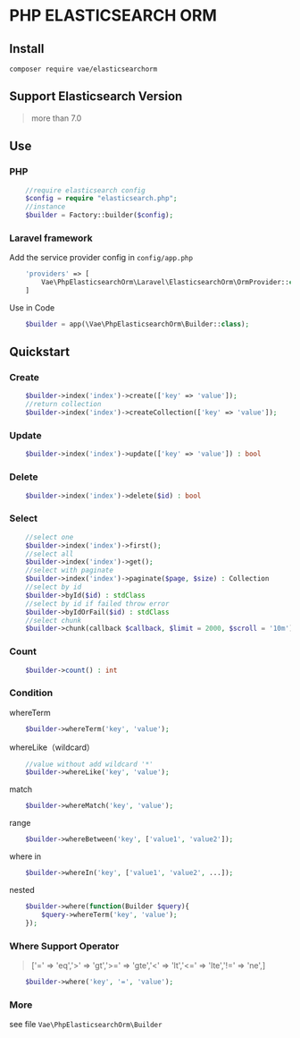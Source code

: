 # PHP ELASTICSEARCH ORM

## Install

```
composer require vae/elasticsearchorm
```

## Support Elasticsearch Version
>more than 7.0


## Use

### PHP
```php
    //require elasticsearch config
    $config = require "elasticsearch.php";
    //instance
    $builder = Factory::builder($config);
```

### Laravel framework
Add the service provider config in `config/app.php`
```php
    'providers' => [
        Vae\PhpElasticsearchOrm\Laravel\ElasticsearchOrm\OrmProvider::class,
    ] 
```
Use in Code
```php
    $builder = app(\Vae\PhpElasticsearchOrm\Builder::class);
```
## Quickstart

### Create

```php
    $builder->index('index')->create(['key' => 'value']);
    //return collection
    $builder->index('index')->createCollection(['key' => 'value']);
```

### Update

```php
    $builder->index('index')->update(['key' => 'value']) : bool
```

### Delete

```php
    $builder->index('index')->delete($id) : bool
```

### Select

```php
    //select one
    $builder->index('index')->first();
    //select all
    $builder->index('index')->get();
    //select with paginate
    $builder->index('index')->paginate($page, $size) : Collection
    //select by id
    $builder->byId($id) : stdClass
    //select by id if failed throw error
    $builder->byIdOrFail($id) : stdClass
    //select chunk
    $builder->chunk(callback $callback, $limit = 2000, $scroll = '10m')
```

### Count

```php
    $builder->count() : int
```

### Condition

whereTerm
```php
    $builder->whereTerm('key', 'value');
```

whereLike（wildcard）
```php
    //value without add wildcard '*'
    $builder->whereLike('key', 'value');
```

match

```php
    $builder->whereMatch('key', 'value');
```

range

```php
    $builder->whereBetween('key', ['value1', 'value2']);
```

where in

```php
    $builder->whereIn('key', ['value1', 'value2', ...]);
```

nested

```php
    $builder->where(function(Builder $query){
        $query->whereTerm('key', 'value');
    });
```

### Where Support Operator

> ['='  => 'eq','>'  => 'gt','>=' => 'gte','<'  => 'lt','<=' => 'lte','!=' => 'ne',]

```php
    $builder->where('key', '=', 'value');
```

### More

see file `Vae\PhpElasticsearchOrm\Builder`

